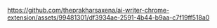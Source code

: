 https://github.com/theprakharsaxena/ai-writer-chrome-extension/assets/99481301/df3934ae-2591-4b44-b9aa-c7f19ff518a0
